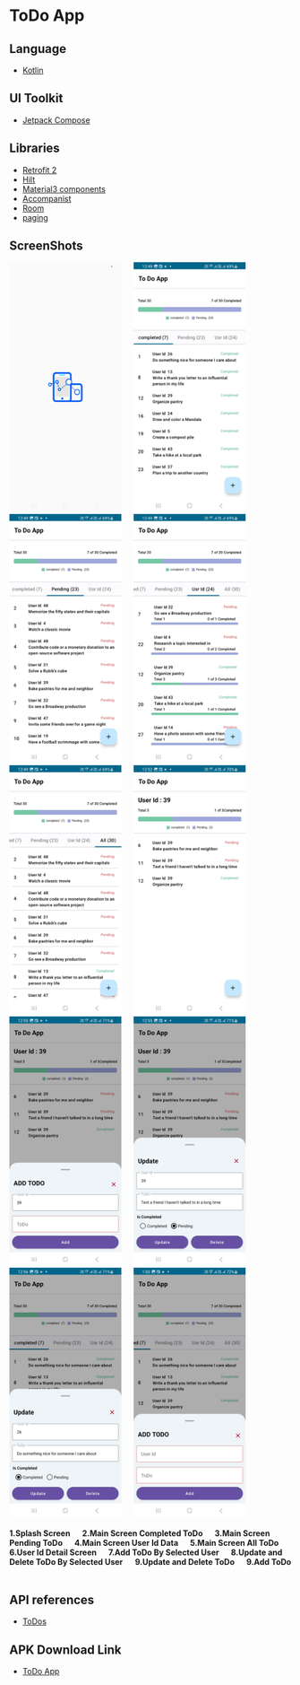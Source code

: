 # ToDo App
##  Language

- <a href="https://kotlinlang.org/" target="_blank">Kotlin</a>

##  UI Toolkit

- <a href="https://developer.android.com/jetpack/compose" target="_blank">Jetpack Compose</a>
## Libraries 


- <a href="https://square.github.io/retrofit/" target="_blank">Retrofit 2</a>
- <a href="https://dagger.dev/hilt/" target="_blank">Hilt</a>
- <a href="https://m3.material.io/components">Material3 components</a>
- <a href="https://google.github.io/accompanist/systemuicontroller/">Accompanist</a>
- <a href="https://developer.android.com/training/data-storage/room">Room</a>
- <a href="https://developer.android.com/jetpack/androidx/releases/paging">paging</a>

## ScreenShots

<span align="center">
  <img src="https://github.com/sathyapriyan/ToDoApp/blob/master/screenshots/Screenshot_ToDoApp_1_Splash.jpg" width="200">
  <b>&emsp;</b>
  <img src="https://github.com/sathyapriyan/ToDoApp/blob/master/screenshots/Screenshot_ToDoApp_2_completed.jpg" width="200">
  <b>&emsp;</b>
  <img src="https://github.com/sathyapriyan/ToDoApp/blob/master/screenshots/Screenshot_ToDoApp_3_pending.jpg" width="200">
  <b>&emsp;</b>
  <img src="https://github.com/sathyapriyan/ToDoApp/blob/master/screenshots/Screenshot_ToDoApp_4_User_Id.jpg" width="200">
  <b>&emsp;</b>
  <img src="https://github.com/sathyapriyan/ToDoApp/blob/master/screenshots/Screenshot_ToDoApp_5_All.jpg" width="200">
  <b>&emsp;</b>
  <img src="https://github.com/sathyapriyan/ToDoApp/blob/master/screenshots/Screenshot_ToDoApp_6_User_Id_Details.jpg" width="200">
  <b>&emsp;</b>
  <img src="https://github.com/sathyapriyan/ToDoApp/blob/master/screenshots/Screenshot_ToDoApp_7_Add_ToDo_User_Id.jpg" width="200">
  <b>&emsp;</b>
  <img src="https://github.com/sathyapriyan/ToDoApp/blob/master/screenshots/Screenshot_ToDoApp_8_Update_Delete_ToDo_User_Id.jpg" width="200">
  <b>&emsp;</b>
  <img src="https://github.com/sathyapriyan/ToDoApp/blob/master/screenshots/Screenshot_ToDoApp_9_update_Delete.jpg" width="200">
  <b>&emsp;</b>
  <img src="https://github.com/sathyapriyan/ToDoApp/blob/master/screenshots/Screenshot_ToDoApp_10_Add.jpg" width="200">
</span>
<br></br>
<span align="left">
  <b> 1.Splash Screen </b>
  <b>&emsp;</b>
  <b> 2.Main Screen Completed ToDo </b>
  <b>&emsp;</b>
  <b> 3.Main Screen Pending ToDo </b>
  <b>&emsp;</b>
  <b> 4.Main Screen User Id Data </b>
  <b>&emsp;</b>
  <b> 5.Main Screen All ToDo </b>
  <b>&emsp;</b>
  <b> 6.User Id Detail Screen </b>
  <b>&emsp;</b>
  <b> 7.Add ToDo By Selected User </b>
  <b>&emsp;</b>
  <b> 8.Update and Delete ToDo By Selected User</b>
  <b>&emsp;</b>
  <b> 9.Update and Delete ToDo </b>
  <b>&emsp;</b>
  <b> 9.Add ToDo </b>
  <b>&emsp;</b>
</span>

## API references
- <a href="https://dummyjson.com/docs/todos">ToDos</a>


## APK Download Link
- <a href="https://github.com/sathyapriyan/NewsApp/blob/master/apk/ToDosApp.apk">ToDo App</a>


